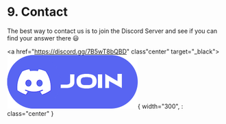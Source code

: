 # 9. Contact

The best way to contact us is to join the Discord Server and see if you can find your answer there 😃

<a href="https://discord.gg/7B5wT8bQBD" class"center" target="_black">![Discord](images/discord-logo.png){ width="300", : class="center" }</a>

